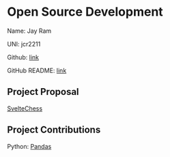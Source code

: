 # Open Source Development

Name: Jay Ram

UNI: jcr2211

Github: [link](https://github.com/Soycid)

GitHub README: [link](https://github.com/Soycid/soycid/blob/main/README.md)

## Project Proposal
[SvelteChess](./projects/javascript/svelteChess.md)

## Project Contributions
Python:
[Pandas](./projects/python/pandas.md)

